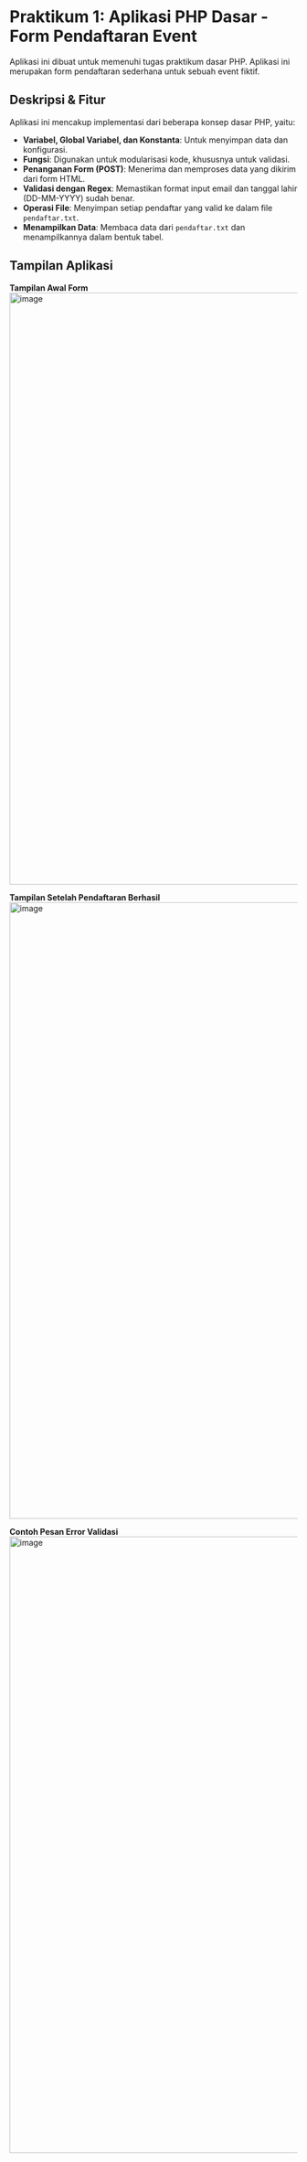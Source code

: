 # Praktikum 1: Aplikasi PHP Dasar - Form Pendaftaran Event

Aplikasi ini dibuat untuk memenuhi tugas praktikum dasar PHP. Aplikasi ini merupakan form pendaftaran sederhana untuk sebuah event fiktif.

## Deskripsi & Fitur
Aplikasi ini mencakup implementasi dari beberapa konsep dasar PHP, yaitu:
- **Variabel, Global Variabel, dan Konstanta**: Untuk menyimpan data dan konfigurasi.
- **Fungsi**: Digunakan untuk modularisasi kode, khususnya untuk validasi.
- **Penanganan Form (POST)**: Menerima dan memproses data yang dikirim dari form HTML.
- **Validasi dengan Regex**: Memastikan format input email dan tanggal lahir (DD-MM-YYYY) sudah benar.
- **Operasi File**: Menyimpan setiap pendaftar yang valid ke dalam file `pendaftar.txt`.
- **Menampilkan Data**: Membaca data dari `pendaftar.txt` dan menampilkannya dalam bentuk tabel.

## Tampilan Aplikasi

**Tampilan Awal Form**
<img width="1917" height="1036" alt="image" src="https://github.com/user-attachments/assets/b87e88d4-2554-4c9e-ab30-c74b2faa8835" />

**Tampilan Setelah Pendaftaran Berhasil**
<img width="1919" height="1079" alt="image" src="https://github.com/user-attachments/assets/932a974b-fe66-48c6-8fc6-12106db398dd" />

**Contoh Pesan Error Validasi**
<img width="1919" height="1079" alt="image" src="https://github.com/user-attachments/assets/90f39081-d0c5-4c85-8800-788bea723498" />
